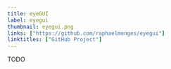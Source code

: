 ```yaml
---
title: eyeGUI
label: eyegui
thumbnail: eyegui.png
links: ["https://github.com/raphaelmenges/eyegui"]
linktitles: ["GitHub Project"]
---
```

TODO
